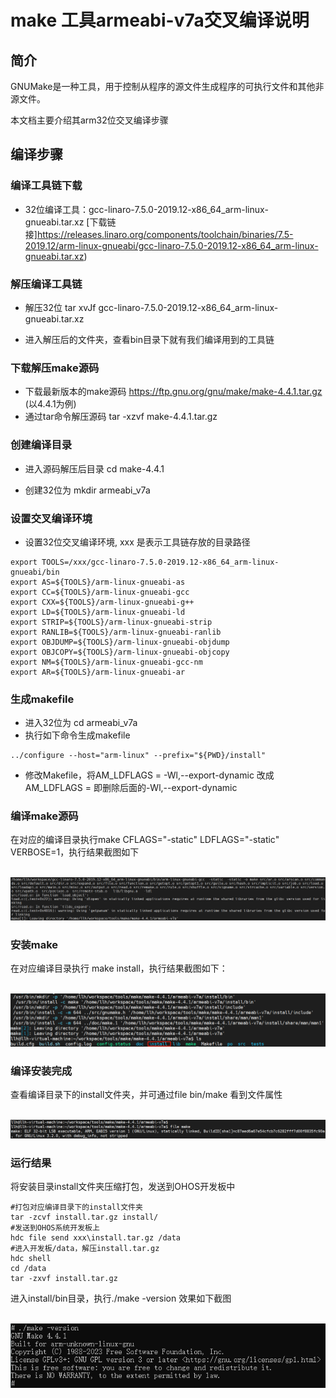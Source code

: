 # make 工具armeabi-v7a交叉编译说明

## 简介
GNUMake是一种工具，用于控制从程序的源文件生成程序的可执行文件和其他非源文件。

本文档主要介绍其arm32位交叉编译步骤

## 编译步骤

### 编译工具链下载

- 32位编译工具：gcc-linaro-7.5.0-2019.12-x86_64_arm-linux-gnueabi.tar.xz [下载链接]https://releases.linaro.org/components/toolchain/binaries/7.5-2019.12/arm-linux-gnueabi/gcc-linaro-7.5.0-2019.12-x86_64_arm-linux-gnueabi.tar.xz)

### 解压编译工具链

- 解压32位 tar xvJf gcc-linaro-7.5.0-2019.12-x86_64_arm-linux-gnueabi.tar.xz


- 进入解压后的文件夹，查看bin目录下就有我们编译用到的工具链

### 下载解压make源码

- 下载最新版本的make源码 https://ftp.gnu.org/gnu/make/make-4.4.1.tar.gz (以4.4.1为例)
- 通过tar命令解压源码 tar -xzvf make-4.4.1.tar.gz

### 创建编译目录

- 进入源码解压后目录 cd make-4.4.1

- 创建32位为 mkdir armeabi_v7a

### 设置交叉编译环境

- 设置32位交叉编译环境, xxx 是表示工具链存放的目录路径

```shell
export TOOLS=/xxx/gcc-linaro-7.5.0-2019.12-x86_64_arm-linux-gnueabi/bin
export AS=${TOOLS}/arm-linux-gnueabi-as
export CC=${TOOLS}/arm-linux-gnueabi-gcc
export CXX=${TOOLS}/arm-linux-gnueabi-g++
export LD=${TOOLS}/arm-linux-gnueabi-ld
export STRIP=${TOOLS}/arm-linux-gnueabi-strip
export RANLIB=${TOOLS}/arm-linux-gnueabi-ranlib
export OBJDUMP=${TOOLS}/arm-linux-gnueabi-objdump
export OBJCOPY=${TOOLS}/arm-linux-gnueabi-objcopy
export NM=${TOOLS}/arm-linux-gnueabi-gcc-nm
export AR=${TOOLS}/arm-linux-gnueabi-ar
```

### 生成makefile

-  进入32位为 cd armeabi_v7a
- 执行如下命令生成makefile

```shell
../configure --host="arm-linux" --prefix="${PWD}/install"
```

- 修改Makefile，将AM_LDFLAGS = -Wl,--export-dynamic 改成AM_LDFLAGS = 即删除后面的-Wl,--export-dynamic

### 编译make源码

在对应的编译目录执行make CFLAGS="-static" LDFLAGS="-static" VERBOSE=1，执行结果截图如下

&nbsp;![success](media/build_success_32.png)

### 安装make

在对应编译目录执行 make install，执行结果截图如下：

&nbsp;![makesuccess](media/make_install.png)

### 编译安装完成

查看编译目录下的install文件夹，并可通过file bin/make 看到文件属性

&nbsp;![file32](media/file_32.png)

### 运行结果

将安装目录install文件夹压缩打包，发送到OHOS开发板中

```shell
#打包对应编译目录下的install文件夹
tar -zcvf install.tar.gz install/
#发送到OHOS系统开发板上
hdc file send xxx\install.tar.gz /data   
#进入开发板/data，解压install.tar.gz
hdc shell
cd /data
tar -zxvf install.tar.gz
```

进入install/bin目录，执行./make -version 效果如下截图 

&nbsp;![run_file](./media/make_run.png)
